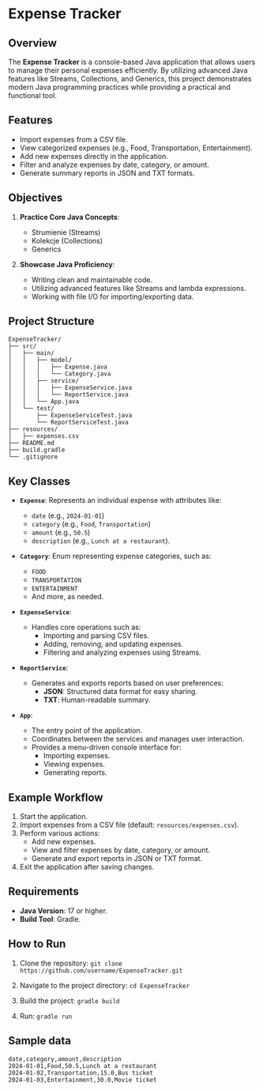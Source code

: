 # Expense Tracker

## Overview

The **Expense Tracker** is a console-based Java application that allows users to manage their personal expenses efficiently. By utilizing advanced Java features like Streams, Collections, and Generics, this project demonstrates modern Java programming practices while providing a practical and functional tool.

## Features

- Import expenses from a CSV file.
- View categorized expenses (e.g., Food, Transportation, Entertainment).
- Add new expenses directly in the application.
- Filter and analyze expenses by date, category, or amount.
- Generate summary reports in JSON and TXT formats.

## Objectives

1. **Practice Core Java Concepts**:
    - Strumienie (Streams)
    - Kolekcje (Collections)
    - Generics

2. **Showcase Java Proficiency**:
    - Writing clean and maintainable code.
    - Utilizing advanced features like Streams and lambda expressions.
    - Working with file I/O for importing/exporting data.

## Project Structure

```plaintext
ExpenseTracker/
├── src/
│   ├── main/
│   │   ├── model/
│   │   │   ├── Expense.java
│   │   │   └── Category.java
│   │   ├── service/
│   │   │   ├── ExpenseService.java
│   │   │   └── ReportService.java
│   │   └── App.java
│   └── test/
│       ├── ExpenseServiceTest.java
│       └── ReportServiceTest.java
├── resources/
│   ├── expenses.csv
├── README.md
├── build.gradle
└── .gitignore
```

## Key Classes

- **`Expense`**: Represents an individual expense with attributes like:
    - `date` (e.g., `2024-01-01`)
    - `category` (e.g., `Food`, `Transportation`)
    - `amount` (e.g., `50.5`)
    - `description` (e.g., `Lunch at a restaurant`).

- **`Category`**: Enum representing expense categories, such as:
    - `FOOD`
    - `TRANSPORTATION`
    - `ENTERTAINMENT`
    - And more, as needed.

- **`ExpenseService`**:
    - Handles core operations such as:
        - Importing and parsing CSV files.
        - Adding, removing, and updating expenses.
        - Filtering and analyzing expenses using Streams.

- **`ReportService`**:
    - Generates and exports reports based on user preferences:
        - **JSON**: Structured data format for easy sharing.
        - **TXT**: Human-readable summary.

- **`App`**:
    - The entry point of the application.
    - Coordinates between the services and manages user interaction.
    - Provides a menu-driven console interface for:
        - Importing expenses.
        - Viewing expenses.
        - Generating reports.

## Example Workflow

1. Start the application.
2. Import expenses from a CSV file (default: `resources/expenses.csv`).
3. Perform various actions:
    - Add new expenses.
    - View and filter expenses by date, category, or amount.
    - Generate and export reports in JSON or TXT format.
4. Exit the application after saving changes.

## Requirements

- **Java Version**: 17 or higher.
- **Build Tool**: Gradle.

## How to Run

1. Clone the repository: `git clone https://github.com/username/ExpenseTracker.git`

2. Navigate to the project directory: `cd ExpenseTracker`

3. Build the project: `gradle build`

4. Run: `gradle run`

## Sample data

```csv
date,category,amount,description
2024-01-01,Food,50.5,Lunch at a restaurant
2024-01-02,Transportation,15.0,Bus ticket
2024-01-03,Entertainment,30.0,Movie ticket
```